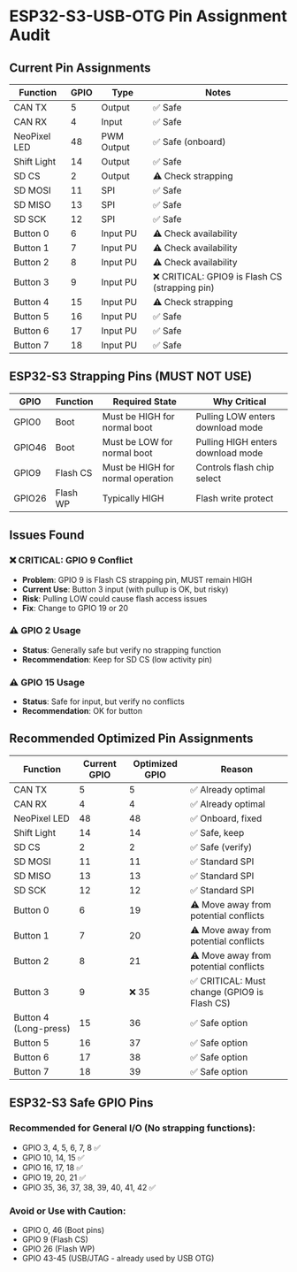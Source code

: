 # ESP32-S3-USB-OTG Pin Assignment Audit

## Current Pin Assignments

| Function | GPIO | Type | Notes |
|----------|------|------|-------|
| CAN TX | 5 | Output | ✅ Safe |
| CAN RX | 4 | Input | ✅ Safe |
| NeoPixel LED | 48 | PWM Output | ✅ Safe (onboard) |
| Shift Light | 14 | Output | ✅ Safe |
| SD CS | 2 | Output | ⚠️ Check strapping |
| SD MOSI | 11 | SPI | ✅ Safe |
| SD MISO | 13 | SPI | ✅ Safe |
| SD SCK | 12 | SPI | ✅ Safe |
| Button 0 | 6 | Input PU | ⚠️ Check availability |
| Button 1 | 7 | Input PU | ⚠️ Check availability |
| Button 2 | 8 | Input PU | ⚠️ Check availability |
| Button 3 | 9 | Input PU | ❌ CRITICAL: GPIO9 is Flash CS (strapping pin) |
| Button 4 | 15 | Input PU | ⚠️ Check strapping |
| Button 5 | 16 | Input PU | ✅ Safe |
| Button 6 | 17 | Input PU | ✅ Safe |
| Button 7 | 18 | Input PU | ✅ Safe |

## ESP32-S3 Strapping Pins (MUST NOT USE)

| GPIO | Function | Required State | Why Critical |
|------|----------|----------------|--------------|
| GPIO0 | Boot | Must be HIGH for normal boot | Pulling LOW enters download mode |
| GPIO46 | Boot | Must be LOW for normal boot | Pulling HIGH enters download mode |
| GPIO9 | Flash CS | Must be HIGH for normal operation | Controls flash chip select |
| GPIO26 | Flash WP | Typically HIGH | Flash write protect |

## Issues Found

### ❌ CRITICAL: GPIO 9 Conflict
- **Problem**: GPIO 9 is Flash CS strapping pin, MUST remain HIGH
- **Current Use**: Button 3 input (with pullup is OK, but risky)
- **Risk**: Pulling LOW could cause flash access issues
- **Fix**: Change to GPIO 19 or 20

### ⚠️ GPIO 2 Usage
- **Status**: Generally safe but verify no strapping function
- **Recommendation**: Keep for SD CS (low activity pin)

### ⚠️ GPIO 15 Usage
- **Status**: Safe for input, but verify no conflicts
- **Recommendation**: OK for button

## Recommended Optimized Pin Assignments

| Function | Current GPIO | Optimized GPIO | Reason |
|----------|--------------|----------------|---------|
| CAN TX | 5 | 5 | ✅ Already optimal |
| CAN RX | 4 | 4 | ✅ Already optimal |
| NeoPixel LED | 48 | 48 | ✅ Onboard, fixed |
| Shift Light | 14 | 14 | ✅ Safe, keep |
| SD CS | 2 | 2 | ✅ Safe (verify) |
| SD MOSI | 11 | 11 | ✅ Standard SPI |
| SD MISO | 13 | 13 | ✅ Standard SPI |
| SD SCK | 12 | 12 | ✅ Standard SPI |
| Button 0 | 6 | 19 | ⚠️ Move away from potential conflicts |
| Button 1 | 7 | 20 | ⚠️ Move away from potential conflicts |
| Button 2 | 8 | 21 | ⚠️ Move away from potential conflicts |
| Button 3 | 9 | ❌ 35 | ✅ CRITICAL: Must change (GPIO9 is Flash CS) |
| Button 4 (Long-press) | 15 | 36 | ✅ Safe option |
| Button 5 | 16 | 37 | ✅ Safe option |
| Button 6 | 17 | 38 | ✅ Safe option |
| Button 7 | 18 | 39 | ✅ Safe option |

## ESP32-S3 Safe GPIO Pins

### Recommended for General I/O (No strapping functions):
- GPIO 3, 4, 5, 6, 7, 8 ✅
- GPIO 10, 14, 15 ✅
- GPIO 16, 17, 18 ✅
- GPIO 19, 20, 21 ✅
- GPIO 35, 36, 37, 38, 39, 40, 41, 42 ✅

### Avoid or Use with Caution:
- GPIO 0, 46 (Boot pins)
- GPIO 9 (Flash CS)
- GPIO 26 (Flash WP)
- GPIO 43-45 (USB/JTAG - already used by USB OTG)

